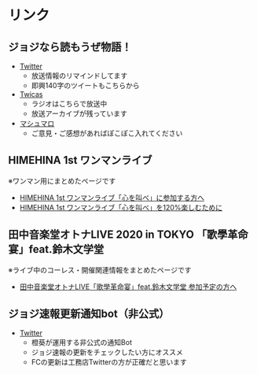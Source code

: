 # リンク

## ジョジなら読もうぜ物語！

- [Twitter](https://twitter.com/hmhnStory_Radio)
  - 放送情報のリマインドしてます
  - 即興140字のツイートもこちらから
- [Twicas](https://twitcasting.tv/hmhnstory_radio)
  - ラジオはこちらで放送中
  - 放送アーカイブが残っています
- [マシュマロ](https://marshmallow-qa.com/hmhnstory_radio)
  - ご意見・ご感想があればぽこぽこ入れてください

## HIMEHINA 1st ワンマンライブ

※ワンマン用にまとめたページです

- [HIMEHINA 1st ワンマンライブ「心を叫べ」に参加する方へ](./advice.md)  
- [HIMEHINA 1st ワンマンライブ「心を叫べ」を120%楽しむために](./oneman.md)

## 田中音楽堂オトナLIVE 2020 in TOKYO 「歌學革命宴」feat.鈴木文学堂

※ライブ中のコーレス・開催関連情報をまとめたページです

- [田中音楽堂オトナLIVE「歌學革命宴」feat.鈴木文学堂 参加予定の方へ](./otona_live.md)



## ジョジ速報更新通知bot（非公式）

- [Twitter](https://twitter.com/HmhnSokuhou)
  - 橙葵が運用する非公式の通知Bot
  - ジョジ速報の更新をチェックしたい方にオススメ
  - FCの更新は工務店Twitterの方が正確だと思います

